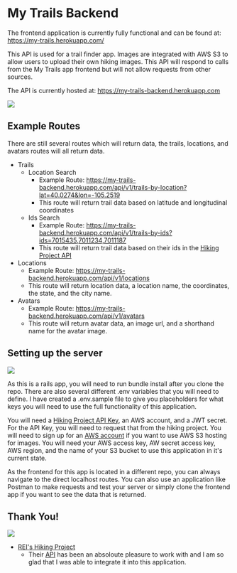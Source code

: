 # My Trails Backend

The frontend application is currently fully functional and can be found at: https://my-trails.herokuapp.com/

This API is used for a trail finder app. Images are integrated with AWS S3 to allow users to upload their own hiking images. This API will respond to calls from the My Trails app frontend but will not allow requests from other sources.

The API is currently hosted at: https://my-trails-backend.herokuapp.com

![](https://media.giphy.com/media/l0G17xIGgcy5Kdwha/giphy.gif)

## Example Routes

There are still several routes which will return data, the trails, locations, and avatars routes will all return data.

  * Trails
    - Location Search
      - Example Route: https://my-trails-backend.herokuapp.com/api/v1/trails-by-location?lat=40.0274&lon=-105.2519
      - This route will return trail data based on latitude and longitudinal coordinates
    - Ids Search
      - Example Route: https://my-trails-backend.herokuapp.com/api/v1/trails-by-ids?ids=7015435,7011234,7011187
      - This route will return trail data based on their ids in the [Hiking Project API](https://www.hikingproject.com/data)
  * Locations
    - Example Route: https://my-trails-backend.herokuapp.com/api/v1/locations
    - This route will return location data, a location name, the coordinates, the state, and the city name.
  * Avatars
    - Example Route: https://my-trails-backend.herokuapp.com/api/v1/avatars
    - This route will return avatar data, an image url, and a shorthand name for the avatar image.

## Setting up the server

![](https://media.giphy.com/media/l4FGmsWSQiwJe0NFe/giphy.gif)

As this is a rails app, you will need to run bundle install after you clone the repo. There are also several different .env variables that you will need to define. I have created a .env.sample file to give you placeholders for what keys you will need to use the full functionality of this application.

You will need a [Hiking Project API Key](https://www.hikingproject.com/data), an AWS account, and a JWT secret. For the API Key, you will need to request that from the hiking project. You will need to sign up for an [AWS account](https://portal.aws.amazon.com/billing/signup#/) if you want to use AWS S3 hosting for images. You will need your AWS access key, AW secret access key, AWS region, and the name of your S3 bucket to use this application in it's current state.

As the frontend for this app is located in a different repo, you can always navigate to the direct localhost routes. You can also use an application like Postman to make requests and test your server or simply clone the frontend app if you want to see the data that is returned.

## Thank You!

![](https://media.giphy.com/media/xULW8v7LtZrgcaGvC0/giphy.gif)

 * [REI's Hiking Project](https://www.hikingproject.com)
   - Their [API](https://www.hikingproject.com/data) has been an absoloute pleasure to work with and I am so glad that I was able to integrate it into this application.

